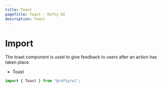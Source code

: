```yaml
---
title: Toast
pageTitle: Toast - Rafty UI
description: Toast
---
```


# Import

The toast component is used to give feedback to users after an action has taken place.

- Toast

```jsx
import { Toast } from "@rafty/ui";
```
